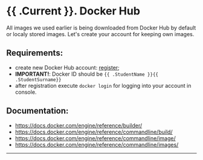 # {{ .Current }}. Docker Hub

All images we used earlier is being downloaded from Docker Hub by default or localy stored images.
Let's create your account for keeping own images.  
  

## Requirements:
- create new Docker Hub account: [register](https://hub.docker.com/signup?next=%2F%3Fref%3Dlogin);
- **IMPORTANT!**: Docker ID should be `{{ .StudentName }}{{ .StudentSurname}}`
- after registration execute `docker login` for logging into your account in console.  
  
  
## Documentation:
- https://docs.docker.com/engine/reference/builder/
- https://docs.docker.com/engine/reference/commandline/build/
- https://docs.docker.com/engine/reference/commandline/image/
- https://docs.docker.com/engine/reference/commandline/images/


---